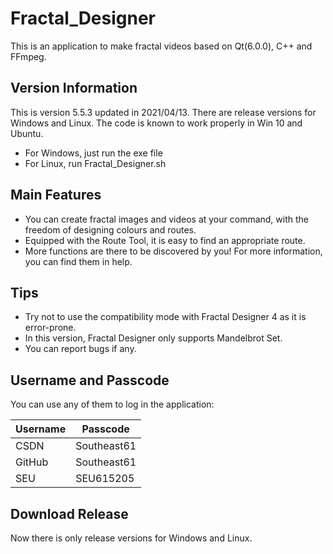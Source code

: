 # Fractal_Designer
This is an application to make fractal videos based on Qt(6.0.0), C++ and FFmpeg.

## Version Information
This is version 5.5.3 updated in 2021/04/13.
There are release versions for Windows and Linux.
The code is known to work properly in Win 10 and Ubuntu.
- For Windows, just run the exe file
- For Linux, run Fractal_Designer.sh

## Main Features
- You can create fractal images and videos at your command, with the freedom of designing colours and routes.
- Equipped with the Route Tool, it is easy to find an appropriate route.
- More functions are there to be discovered by you! For more information, you can find them in help.

## Tips
- Try not to use the compatibility mode with Fractal Designer 4 as it is error-prone.
- In this version, Fractal Designer only supports Mandelbrot Set.
- You can report bugs if any.

## Username and Passcode
You can use any of them to log in the application:

|Username|Passcode|
|-|-|
|CSDN|Southeast61|
|GitHub|Southeast61|
|SEU|SEU615205|

## Download Release
Now there is only release versions for Windows and Linux.
